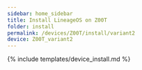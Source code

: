 ```yaml
---
sidebar: home_sidebar
title: Install LineageOS on Z00T
folder: install
permalink: /devices/Z00T/install/variant2
device: Z00T_variant2
---
```

{% include templates/device_install.md %}
